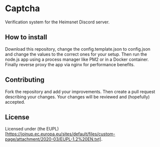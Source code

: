 # Captcha
Verification system for the Heimsnet Discord server.

## How to install

Download this repository, change the config.template.json to config.json and change the values to the correct ones for your setup. Then run the node.js app using a process manager like PM2 or in a Docker container. Finally reverse proxy the app via nginx for performance benefits.

## Contributing

Fork the repository and add your improvements. Then create a pull request describing your changes. Your changes will be reviewed and (hopefully) accepted.

## License

Licensed under (the EUPL)[https://joinup.ec.europa.eu/sites/default/files/custom-page/attachment/2020-03/EUPL-1.2%20EN.txt]. 
